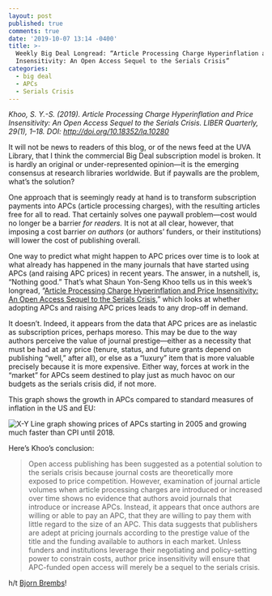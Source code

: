 ```yaml
---
layout: post
published: true
comments: true
date: '2019-10-07 13:14 -0400'
title: >-
  Weekly Big Deal Longread: “Article Processing Charge Hyperinflation and Price
  Insensitivity: An Open Access Sequel to the Serials Crisis”
categories:
  - big deal
  - APCs
  - Serials Crisis
---
```

*Khoo, S. Y.-S. (2019). Article Processing Charge Hyperinflation and Price Insensitivity: An Open Access Sequel to the Serials Crisis. LIBER Quarterly, 29(1), 1–18. DOI: http://doi.org/10.18352/lq.10280*

It will not be news to readers of this blog, or of the news feed at the UVA Library, that I think the commercial Big Deal subscription model is broken. It is hardly an original or under-represented opinion—it is the emerging consensus at research libraries worldwide. But if paywalls are the problem, what’s the solution? 

One approach that is seemingly ready at hand is to transform subscription payments into APCs (article processing charges), with the resulting articles free for all to read. That certainly solves one paywall problem—cost would no longer be a barrier *for readers.* It is not at all clear, however, that imposing a cost barrier *on authors* (or authors’ funders, or their institutions) will lower the cost of publishing overall. 

One way to predict what might happen to APC prices over time is to look at what already has happened in the many journals that have started using APCs (and raising APC prices) in recent years. The answer, in a nutshell, is, “Nothing good.” That’s what Shaun Yon-Seng Khoo tells us in this week’s longread, “[Article Processing Charge Hyperinflation and Price Insensitivity: An Open Access Sequel to the Serials Crisis](https://www.liberquarterly.eu/article/10.18352/lq.10280/#),” which looks at whether adopting APCs and raising APC prices leads to any drop-off in demand. 

It doesn’t. Indeed, it appears from the data that APC prices are as inelastic as subscription prices, perhaps moreso. This may be due to the way authors perceive the value of journal prestige—either as a necessity that must be had at any price (tenure, status, and future grants depend on publishing “well,” after all), or else as a “luxury” item that is more valuable precisely because it is more expensive. Either way, forces at work in the “market” for APCs seem destined to play just as much havoc on our budgets as the serials crisis did, if not more. 

This graph shows the growth in APCs compared to standard measures of inflation in the US and EU:

![X-Y Line graph showing prices of APCs starting in 2005 and growing much faster than CPI until 2018.]({{site.baseurl}}/images/10280-22891-1-PB.jpg)

Here’s Khoo’s conclusion:

> Open access publishing has been suggested as a potential solution to the serials crisis because journal costs are theoretically more exposed to price competition. However, examination of journal article volumes when article processing charges are introduced or increased over time shows no evidence that authors avoid journals that introduce or increase APCs. Instead, it appears that once authors are willing or able to pay an APC, that they are willing to pay them with little regard to the size of an APC. This data suggests that publishers are adept at pricing journals according to the prestige value of the title and the funding available to authors in each market. Unless funders and institutions leverage their negotiating and policy-setting power to constrain costs, author price insensitivity will ensure that APC-funded open access will merely be a sequel to the serials crisis.


h/t [Bjorn Brembs](http://bjoern.brembs.net/2019/10/is-open-access-headed-for-a-cost-explosion/)!
